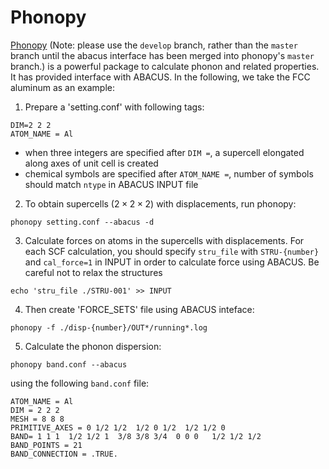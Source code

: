# Phonopy

[Phonopy](https://github.com/phonopy/phonopy) (Note: please use the `develop` branch, rather than the `master` branch until the abacus interface has been merged into phonopy's `master` branch.) is a powerful package to calculate phonon and related properties. It has provided interface with ABACUS. In the following, we take the FCC aluminum as an example:


1. Prepare a 'setting.conf' with following tags:
```
DIM=2 2 2
ATOM_NAME = Al    
```
- when three integers are specified after `DIM =`, a supercell elongated along axes of unit cell is created
- chemical symbols are specified after `ATOM_NAME =`, number of symbols should match `ntype` in ABACUS INPUT file

2. To obtain supercells ($2\times 2\times 2$) with displacements, run phonopy:
```
phonopy setting.conf --abacus -d
```
3. Calculate forces on atoms in the supercells with displacements. For each SCF calculation, you should specify `stru_file` with `STRU-{number}` and `cal_force=1` in INPUT in order to calculate force using ABACUS. Be careful not to relax the structures
```
echo 'stru_file ./STRU-001' >> INPUT
```
4. Then create 'FORCE_SETS' file using ABACUS inteface:
```
phonopy -f ./disp-{number}/OUT*/running*.log
```
5. Calculate the phonon dispersion:
```
phonopy band.conf --abacus
```
using the following `band.conf` file:
```
ATOM_NAME = Al
DIM = 2 2 2
MESH = 8 8 8
PRIMITIVE_AXES = 0 1/2 1/2  1/2 0 1/2  1/2 1/2 0
BAND= 1 1 1  1/2 1/2 1  3/8 3/8 3/4  0 0 0   1/2 1/2 1/2
BAND_POINTS = 21
BAND_CONNECTION = .TRUE.
```
